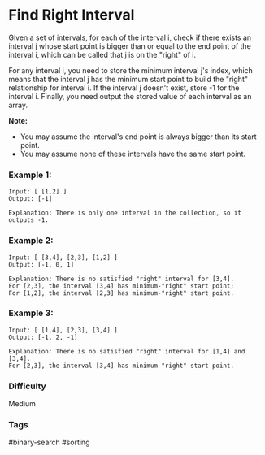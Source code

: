 # Find Right Interval

Given a set of intervals, for each of the interval i, check if there exists an interval j whose start point is bigger than or equal to the end point of the interval i, which can be called that j is on the "right" of i.

For any interval i, you need to store the minimum interval j's index, which means that the interval j has the minimum start point to build the "right" relationship for interval i. If the interval j doesn't exist, store -1 for the interval i. Finally, you need output the stored value of each interval as an array.

**Note:**

- You may assume the interval's end point is always bigger than its start point.
- You may assume none of these intervals have the same start point.

### Example 1:

```
Input: [ [1,2] ]
Output: [-1]

Explanation: There is only one interval in the collection, so it outputs -1.
```

### Example 2:

```
Input: [ [3,4], [2,3], [1,2] ]
Output: [-1, 0, 1]

Explanation: There is no satisfied "right" interval for [3,4].
For [2,3], the interval [3,4] has minimum-"right" start point;
For [1,2], the interval [2,3] has minimum-"right" start point.
```

### Example 3:

```
Input: [ [1,4], [2,3], [3,4] ]
Output: [-1, 2, -1]

Explanation: There is no satisfied "right" interval for [1,4] and [3,4].
For [2,3], the interval [3,4] has minimum-"right" start point.
```

### Difficulty

Medium

### Tags

#binary-search #sorting
